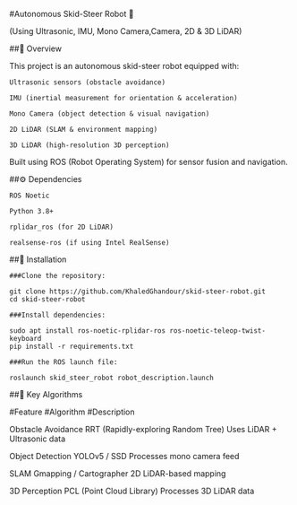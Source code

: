 #Autonomous Skid-Steer Robot 🤖

(Using Ultrasonic, IMU, Mono Camera,Camera, 2D & 3D LiDAR)




##📌 Overview

This project is an autonomous skid-steer robot equipped with:

    Ultrasonic sensors (obstacle avoidance)

    IMU (inertial measurement for orientation & acceleration)

    Mono Camera (object detection & visual navigation)

    2D LiDAR (SLAM & environment mapping)

    3D LiDAR (high-resolution 3D perception)

Built using ROS (Robot Operating System) for sensor fusion and navigation.


##⚙️ Dependencies

    ROS Noetic 

    Python 3.8+

    rplidar_ros (for 2D LiDAR)

    realsense-ros (if using Intel RealSense)

##🚀 Installation

    ###Clone the repository:
    
    git clone https://github.com/KhaledGhandour/skid-steer-robot.git
    cd skid-steer-robot

    ###Install dependencies:

    sudo apt install ros-noetic-rplidar-ros ros-noetic-teleop-twist-keyboard
    pip install -r requirements.txt

    ###Run the ROS launch file:

    roslaunch skid_steer_robot robot_description.launch



##🔧 Key Algorithms

#Feature                         #Algorithm                                    #Description

Obstacle Avoidance	            RRT (Rapidly-exploring Random Tree)	         Uses LiDAR + Ultrasonic data

Object Detection	              YOLOv5 / SSD	                               Processes mono camera feed

SLAM	                          Gmapping / Cartographer	                     2D LiDAR-based mapping

3D Perception	                  PCL (Point Cloud Library)	                   Processes 3D LiDAR data
